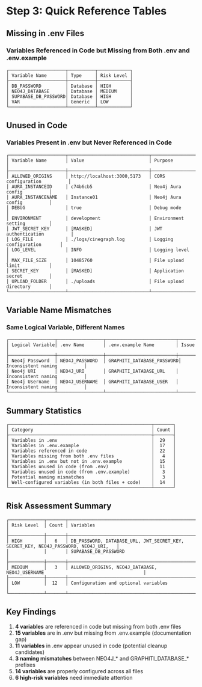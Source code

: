 # Step 3: Quick Reference Tables

## Missing in .env Files
### Variables Referenced in Code but Missing from Both .env and .env.example
```
┌─────────────────────┬──────────┬────────────┐
│ Variable Name       │ Type     │ Risk Level │
├─────────────────────┼──────────┼────────────┤
│ DB_PASSWORD         │ Database │ HIGH       │
│ NEO4J_DATABASE      │ Database │ MEDIUM     │
│ SUPABASE_DB_PASSWORD│ Database │ HIGH       │
│ VAR                 │ Generic  │ LOW        │
└─────────────────────┴──────────┴────────────┘
```

## Unused in Code
### Variables Present in .env but Never Referenced in Code
```
┌─────────────────────┬──────────────────────────────┬─────────────────────────────┐
│ Variable Name       │ Value                        │ Purpose                     │
├─────────────────────┼──────────────────────────────┼─────────────────────────────┤
│ ALLOWED_ORIGINS     │ http://localhost:3000,5173   │ CORS configuration          │
│ AURA_INSTANCEID     │ c74b6cb5                     │ Neo4j Aura config          │
│ AURA_INSTANCENAME   │ Instance01                   │ Neo4j Aura config          │
│ DEBUG               │ true                         │ Debug mode                  │
│ ENVIRONMENT         │ development                  │ Environment setting         │
│ JWT_SECRET_KEY      │ [MASKED]                     │ JWT authentication          │
│ LOG_FILE            │ ./logs/cinegraph.log         │ Logging configuration       │
│ LOG_LEVEL           │ INFO                         │ Logging level               │
│ MAX_FILE_SIZE       │ 10485760                     │ File upload limit           │
│ SECRET_KEY          │ [MASKED]                     │ Application secret          │
│ UPLOAD_FOLDER       │ ./uploads                    │ File upload directory       │
└─────────────────────┴──────────────────────────────┴─────────────────────────────┘
```

## Variable Name Mismatches
### Same Logical Variable, Different Names
```
┌─────────────────┬─────────────────┬──────────────────────────┬──────────────────────────────┐
│ Logical Variable│ .env Name       │ .env.example Name        │ Issue                        │
├─────────────────┼─────────────────┼──────────────────────────┼──────────────────────────────┤
│ Neo4j Password  │ NEO4J_PASSWORD  │ GRAPHITI_DATABASE_PASSWORD│ Inconsistent naming          │
│ Neo4j URI       │ NEO4J_URI       │ GRAPHITI_DATABASE_URL    │ Inconsistent naming          │
│ Neo4j Username  │ NEO4J_USERNAME  │ GRAPHITI_DATABASE_USER   │ Inconsistent naming          │
└─────────────────┴─────────────────┴──────────────────────────┴──────────────────────────────┘
```

## Summary Statistics
```
┌─────────────────────────────────────────────────────┬───────┐
│ Category                                            │ Count │
├─────────────────────────────────────────────────────┼───────┤
│ Variables in .env                                   │  29   │
│ Variables in .env.example                           │  17   │
│ Variables referenced in code                        │  22   │
│ Variables missing from both .env files              │   4   │
│ Variables in .env but not in .env.example           │  15   │
│ Variables unused in code (from .env)                │  11   │
│ Variables unused in code (from .env.example)        │   3   │
│ Potential naming mismatches                         │   3   │
│ Well-configured variables (in both files + code)    │  14   │
└─────────────────────────────────────────────────────┴───────┘
```

## Risk Assessment Summary
```
┌─────────────┬───────┬──────────────────────────────────────────────────────────────────────────────────────┐
│ Risk Level  │ Count │ Variables                                                                            │
├─────────────┼───────┼──────────────────────────────────────────────────────────────────────────────────────┤
│ HIGH        │   6   │ DB_PASSWORD, DATABASE_URL, JWT_SECRET_KEY, SECRET_KEY, NEO4J_PASSWORD, NEO4J_URI,   │
│             │       │ SUPABASE_DB_PASSWORD                                                                 │
├─────────────┼───────┼──────────────────────────────────────────────────────────────────────────────────────┤
│ MEDIUM      │   3   │ ALLOWED_ORIGINS, NEO4J_DATABASE, NEO4J_USERNAME                                     │
├─────────────┼───────┼──────────────────────────────────────────────────────────────────────────────────────┤
│ LOW         │  12   │ Configuration and optional variables                                                 │
└─────────────┴───────┴──────────────────────────────────────────────────────────────────────────────────────┘
```

## Key Findings
1. **4 variables** are referenced in code but missing from both .env files
2. **15 variables** are in .env but missing from .env.example (documentation gap)
3. **11 variables** in .env appear unused in code (potential cleanup candidates)
4. **3 naming mismatches** between NEO4J_* and GRAPHITI_DATABASE_* prefixes
5. **14 variables** are properly configured across all files
6. **6 high-risk variables** need immediate attention
